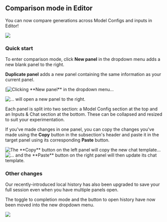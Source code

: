 ## Comparison mode in Editor

You can now compare generations across Model Configs and inputs in Editor!

![](../assets/images/f56854f-image.png)

### Quick start

To enter comparison mode, click **New panel** in the dropdown menu adds a new blank panel to the right. 

**Duplicate panel** adds a new panel containing the same information as your current panel.

[<img src="../assets/images/14b546c-image.png" alt="Clicking **New panel** in the dropdown menu..." />


<img src="../assets/images/03441b6-image.png" alt="... will open a new panel to the right." />


Each panel is split into two section: a Model Config section at the top and an Inputs & Chat section at the bottom. These can be collapsed and resized to suit your experimentation.

If you've made changes in one panel, you can copy the changes you've made using the **Copy** button in the subsection's header and paste it in the target panel using its corresponding **Paste** button.

<img src="../assets/images/e664032-image.png" alt="The **Copy** button on the left panel will copy the new chat template..." />


<img src="../assets/images/0f588fa-image.png" alt="... and the **Paste** button on the right panel will then update its chat template." />


### Other changes

Our recently-introduced local history has also been upgraded to save your full session even when you have multiple panels open.

The toggle to completion mode and the button to open history have now been moved into the new dropdown menu.

<img src="../assets/images/caf5eee-image.png" />